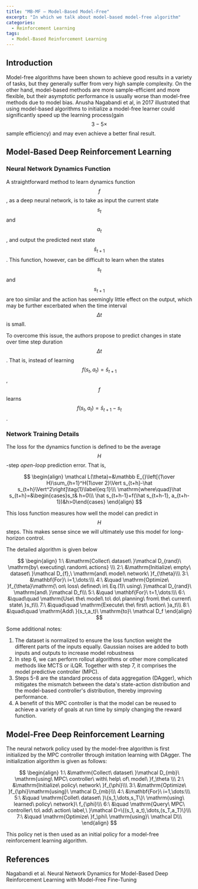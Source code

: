 ```yaml
---
title: "MB-MF — Model-Based Model-Free"
excerpt: "In which we talk about model-based model-free algorithm"
categories:
  - Reinforcement Learning
tags:
  - Model-Based Reinforcement Learning
---
```


## Introduction

Model-free algorithms have been shown to achieve good results in a variety of tasks, but they generally suffer from very high sample complexity. On the other hand, model-based methods are more sample-efficient and more flexible, but their asymptotic performance is usually worse than model-free methods due to model bias. Anusha Nagabandi et al, in 2017 illustrated that using model-based algorithms to initialize a model-free learner could significantly speed up the learning process(gain $$ 3-5\times $$ sample efficiency) and may even achieve a better final result. 

## Model-Based Deep Reinforcement Learning

### Neural Network Dynamics Function

A straightforward method to learn dynamics function $$ f​ $$, as a deep neural network, is to take as input the current state $$ s_t​ $$ and $$ a_t​ $$, and output the predicted next state $$ \hat s_{t+1}​ $$. This function, however, can be difficult to learn when the states $$ s_t​ $$ and $$ s_{t+1}​ $$ are too similar and the action has seemingly little effect on the output, which may be further excerbated when the time interval $$ \Delta t​ $$ is small. 

To overcome this issue, the authors propose to predict changes in state over time step duration $$ \Delta t $$. That is, instead of learning $$ f(s_t,a_t)=\hat s_{t+1} $$, $$ f $$ learns $$ f(s_t,a_t)=\hat s_{t+1}-s_t $$. 

### Network Training Details

The loss for the dynamics function is defined to be the average $$H$$-step *open-loop* prediction error. That is,

$$
\begin{align}
\mathcal L(\theta)=&\mathbb E_{}\left[{1\over H}\sum_{h=1}^H{1\over 2}\Vert s_{t+h}-\hat s_{t+h}\Vert^2\right]\tag{1}\label{eq:1}\\\
\mathrm{where\quad}\hat s_{t+h}=&\begin{cases}s_t& h=0\\\
\hat s_{t+h-1}+f(\hat s_{t+h-1}, a_{t+h-1})&h>0\end{cases}
\end{align}
$$

This loss function measures how well the model can predict in $$H$$ steps. This makes sense since we will ultimately use this model for long-horizon control.

The detailed algorithm is given below


$$
\begin{align}
1:\ &\mathrm{Collect\ dataset\ }\mathcal D_{rand}\ \mathrm{by\ executing\ random\ actions} \\\
2:\ &\mathrm{Initialize\ empty\ dataset\ }\mathcal D_{f},\ \mathrm{and\ model\ network\ }f_{\theta}\\\
3:\ &\mathbf{For}\ i=1,\dots:\\\
4:\ &\quad \mathrm{Optimize\ }f_{\theta}\mathrm{\ on\ loss\ defined\ in\ Eq.(1)\ using\ }\mathcal D_{rand}\ \mathrm{and\ }\mathcal D_f\\\
5:\ &\quad \mathbf{For}\ t=1,\dots:\\\
6:\ &\quad\quad \mathrm{Use\ the\ model\ to\ do\ planning\ from\ the\ current\ state\ }s_t\\\
7:\ &\quad\quad \mathrm{Execute\ the\ first\ action\ }a_t\\\
8:\ &\quad\quad \mathrm{Add\ }(s_t,a_t)\ \mathrm{to}\ \mathcal D_f
\end{align}
$$


Some additional notes:

1. The dataset is normalized to ensure the loss function weight the different parts of the inputs equally. Gaussian noises are added to both inputs and outputs to increase model robustness
2. In step 6, we can perform rollout algorithms or other more complicated methods like MCTS or iLQR. Together with step 7, it comprises the model predictive controller (MPC).
3. Steps 5-8 are the standard process of data aggregation (DAgger), which mitigates the mismatch between the data's state-action distribution and the model-based controller's distribution, thereby improving performance. 
4. A benefit of this MPC controller is that the model can be reused to achieve a variety of goals at run time by simply changing the reward function. 

## Model-Free Deep Reinforcement Learning

The neural network policy used by the model-free algorithm is first initialized by the MPC controller through imitation learning with DAgger. The initialization algorithm is given as follows:


$$
\begin{align}
1:\ &\mathrm{Collect\ dataset\ }\mathcal D_{mb}\ \mathrm{using\ MPC\ controller\ with\ help\ of\ model\ }f_\theta \\\
2:\ &\mathrm{Initialize\ policy\ network\ }f_{\phi}\\\
3:\ &\mathrm{Optimize\ }f_{\phi}\mathrm{using}\ \mathcal D_{mb}\\\
4:\ &\mathbf{For}\ i=1,\dots:\\\
5:\ &\quad \mathrm{Collet\ dataset\ }\{s_1,\dots,s_T\}\ \mathrm{using\ learned\ policy\ network}\ f_{\phi}\\\
6:\ &\quad \mathrm{Query\ MPC\ controller\ to\ add\ action\ label,\ }\mathcal D=\{(s_1, a_t),\dots,(s_T,a_T)\}\\\
7:\ &\quad \mathrm{Optimize\ }f_\phi\ \mathrm{using}\ \mathcal D\\\
\end{align}
$$


This policy net is then used as an initial policy for a model-free reinforcement learning algorithm.

## References

Nagabandi et al. Neural Network Dynamics for Model-Based Deep Reinforcement Learning with Model-Free Fine-Tuning